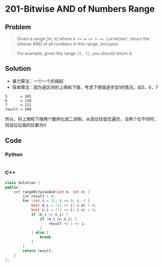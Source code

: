 # 201-Bitwise AND of Numbers Range

## Problem

> Given a range [m, n] where `0 <= m <= n <= 2147483647`, return the bitwise AND of all numbers in this range, inclusive.

> For example, given the range `[5, 7]`, you should return 4.

## Solution

- 暴力算法：一个一个的搞起
- 简单算法：因为是区间的上限和下限，考虑下限值逐步加1的情况，如5，6，7

```
5      = 101
6      = 110
7      = 111
result = 100
```

所以，将上限和下限两个数转化成二进制，从高位往低位遍历，当两个位不同时，则该位后面的位都为0

## Code

### Python

```python

```

### C++

```cpp
class Solution {
public:
    int rangeBitwiseAnd(int m, int n) {
        int result = 0;
        for (int i = 31; i >= 0; i--) {
            bool m_i = ((1 << i) & m) > 0;
            bool n_i = ((1 << i) & n) > 0;
            if (m_i == n_i) {
                if (m_i && n_i) {
                    result += 1 << i;
                }
            } else {
                break;
            }
        }
        return result;
    }
};
```